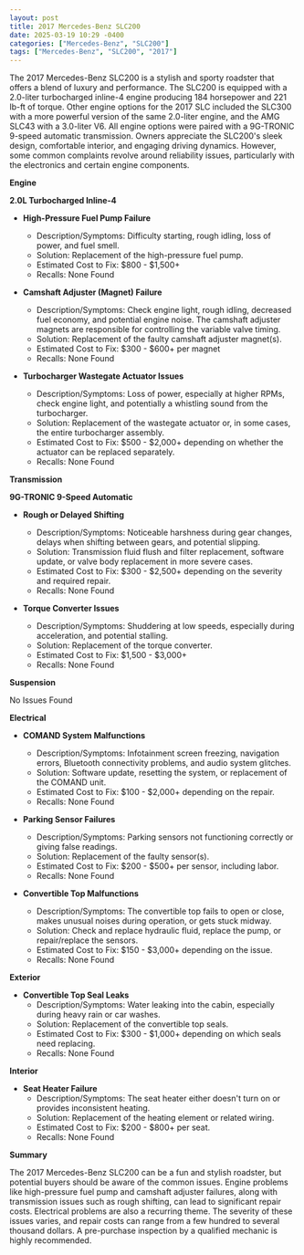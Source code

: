```yaml
---
layout: post
title: 2017 Mercedes-Benz SLC200
date: 2025-03-19 10:29 -0400
categories: ["Mercedes-Benz", "SLC200"]
tags: ["Mercedes-Benz", "SLC200", "2017"]
---
```

The 2017 Mercedes-Benz SLC200 is a stylish and sporty roadster that offers a blend of luxury and performance. The SLC200 is equipped with a 2.0-liter turbocharged inline-4 engine producing 184 horsepower and 221 lb-ft of torque. Other engine options for the 2017 SLC included the SLC300 with a more powerful version of the same 2.0-liter engine, and the AMG SLC43 with a 3.0-liter V6. All engine options were paired with a 9G-TRONIC 9-speed automatic transmission. Owners appreciate the SLC200's sleek design, comfortable interior, and engaging driving dynamics. However, some common complaints revolve around reliability issues, particularly with the electronics and certain engine components.

**Engine**

**2.0L Turbocharged Inline-4**

* **High-Pressure Fuel Pump Failure**
    * Description/Symptoms: Difficulty starting, rough idling, loss of power, and fuel smell.
    * Solution: Replacement of the high-pressure fuel pump.
    * Estimated Cost to Fix: $800 - $1,500+
    * Recalls: None Found

* **Camshaft Adjuster (Magnet) Failure**
    * Description/Symptoms: Check engine light, rough idling, decreased fuel economy, and potential engine noise. The camshaft adjuster magnets are responsible for controlling the variable valve timing.
    * Solution: Replacement of the faulty camshaft adjuster magnet(s).
    * Estimated Cost to Fix: $300 - $600+ per magnet
    * Recalls: None Found

* **Turbocharger Wastegate Actuator Issues**
    * Description/Symptoms: Loss of power, especially at higher RPMs, check engine light, and potentially a whistling sound from the turbocharger.
    * Solution: Replacement of the wastegate actuator or, in some cases, the entire turbocharger assembly.
    * Estimated Cost to Fix: $500 - $2,000+ depending on whether the actuator can be replaced separately.
    * Recalls: None Found

**Transmission**

**9G-TRONIC 9-Speed Automatic**

* **Rough or Delayed Shifting**
    * Description/Symptoms: Noticeable harshness during gear changes, delays when shifting between gears, and potential slipping.
    * Solution: Transmission fluid flush and filter replacement, software update, or valve body replacement in more severe cases.
    * Estimated Cost to Fix: $300 - $2,500+ depending on the severity and required repair.
    * Recalls: None Found

* **Torque Converter Issues**
    * Description/Symptoms: Shuddering at low speeds, especially during acceleration, and potential stalling.
    * Solution: Replacement of the torque converter.
    * Estimated Cost to Fix: $1,500 - $3,000+
    * Recalls: None Found

**Suspension**

No Issues Found

**Electrical**

* **COMAND System Malfunctions**
    * Description/Symptoms: Infotainment screen freezing, navigation errors, Bluetooth connectivity problems, and audio system glitches.
    * Solution: Software update, resetting the system, or replacement of the COMAND unit.
    * Estimated Cost to Fix: $100 - $2,000+ depending on the repair.
    * Recalls: None Found

* **Parking Sensor Failures**
    * Description/Symptoms: Parking sensors not functioning correctly or giving false readings.
    * Solution: Replacement of the faulty sensor(s).
    * Estimated Cost to Fix: $200 - $500+ per sensor, including labor.
    * Recalls: None Found

* **Convertible Top Malfunctions**
    * Description/Symptoms: The convertible top fails to open or close, makes unusual noises during operation, or gets stuck midway.
    * Solution: Check and replace hydraulic fluid, replace the pump, or repair/replace the sensors.
    * Estimated Cost to Fix: $150 - $3,000+ depending on the issue.
    * Recalls: None Found

**Exterior**

* **Convertible Top Seal Leaks**
    * Description/Symptoms: Water leaking into the cabin, especially during heavy rain or car washes.
    * Solution: Replacement of the convertible top seals.
    * Estimated Cost to Fix: $300 - $1,000+ depending on which seals need replacing.
    * Recalls: None Found

**Interior**

* **Seat Heater Failure**
    * Description/Symptoms: The seat heater either doesn't turn on or provides inconsistent heating.
    * Solution: Replacement of the heating element or related wiring.
    * Estimated Cost to Fix: $200 - $800+ per seat.
    * Recalls: None Found

**Summary**

The 2017 Mercedes-Benz SLC200 can be a fun and stylish roadster, but potential buyers should be aware of the common issues. Engine problems like high-pressure fuel pump and camshaft adjuster failures, along with transmission issues such as rough shifting, can lead to significant repair costs. Electrical problems are also a recurring theme. The severity of these issues varies, and repair costs can range from a few hundred to several thousand dollars. A pre-purchase inspection by a qualified mechanic is highly recommended.

